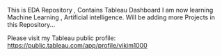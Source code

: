 This is EDA Repository , Contains Tableau Dashboard
I am now learning Machine Learning , Artificial intelligence.
Will be adding more Projects in this Repository...


Please visit my Tableau public profile:
https://public.tableau.com/app/profile/vikim1000
